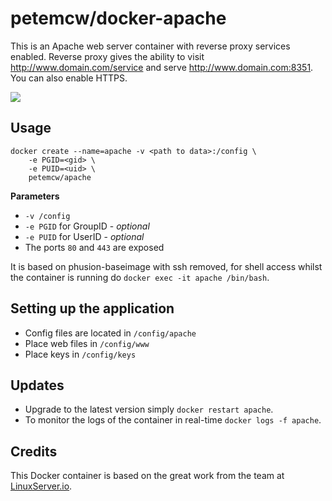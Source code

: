 # petemcw/docker-apache

This is an Apache web server container with reverse proxy services enabled. Reverse proxy gives the ability to visit http://www.domain.com/service and serve http://www.domain.com:8351. You can also enable HTTPS.

![](https://raw.githubusercontent.com/petemcw/docker-templates/master/petemcw/img/apache-banner.png)

## Usage

```
docker create --name=apache -v <path to data>:/config \
    -e PGID=<gid> \
    -e PUID=<uid> \
    petemcw/apache
```

**Parameters**

* `-v /config`
* `-e PGID` for GroupID - *optional*
* `-e PUID` for UserID - *optional*
* The ports `80` and `443` are exposed

It is based on phusion-baseimage with ssh removed, for shell access whilst the container is running do `docker exec -it apache /bin/bash`.

## Setting up the application

* Config files are located in `/config/apache`
* Place web files in `/config/www`
* Place keys in `/config/keys`

## Updates

* Upgrade to the latest version simply `docker restart apache`.
* To monitor the logs of the container in real-time `docker logs -f apache`.

## Credits

This Docker container is based on the great work from the team at [LinuxServer.io](https://www.linuxserver.io/).
